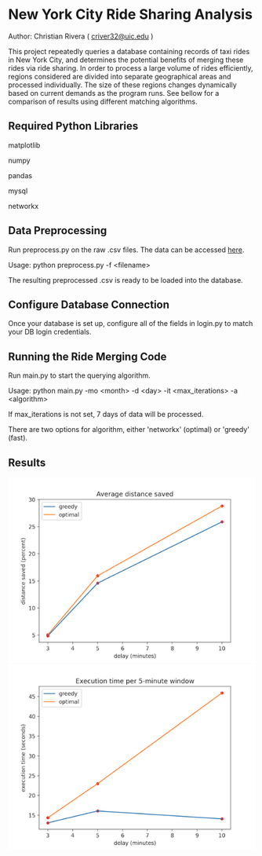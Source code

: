 # New York City Ride Sharing Analysis 

Author: Christian Rivera ( criver32@uic.edu )

This project repeatedly queries a database containing records of taxi rides in New York City, and determines the potential benefits of merging these rides via ride sharing. In order to process a large volume of rides efficiently, regions considered are divided into separate geographical areas and processed individually. The size of these regions changes dynamically based on current demands as the program runs. See bellow for a comparison of results using different matching algorithms.

## Required Python Libraries

matplotlib

numpy

pandas

mysql

networkx

## Data Preprocessing

Run preprocess.py on the raw .csv files. The data can be accessed [here](https://www1.nyc.gov/site/tlc/about/tlc-trip-record-data.page).

Usage:
    python preprocess.py -f \<filename\>

The resulting preprocessed .csv is ready to be loaded into the database.

## Configure Database Connection

Once your database is set up, configure all of the fields in login.py to match your DB login credentials.

## Running the Ride Merging Code

Run main.py to start the querying algorithm.

Usage:
    python main.py -mo \<month\> -d \<day\> -it \<max_iterations\> -a \<algorithm\>

If max_iterations is not set, 7 days of data will be processed.

There are two options for algorithm, either 'networkx' (optimal) or 'greedy' (fast).

## Results


![alt text](https://raw.githubusercontent.com/crivera32/ride-sharing-analysis/main/plots/distance_small.png)
![alt text](https://raw.githubusercontent.com/crivera32/ride-sharing-analysis/main/plots/time_small.png)

